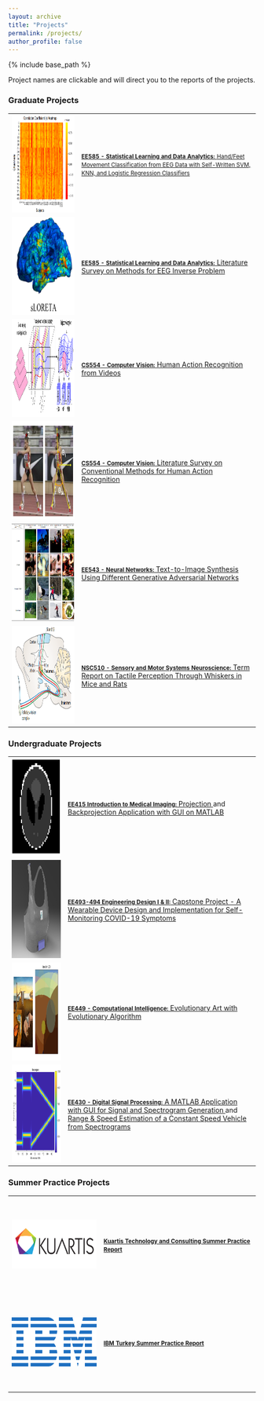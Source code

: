 ```yaml
---
layout: archive
title: "Projects"
permalink: /projects/
author_profile: false
---
```


{% include base_path %}

Project names are clickable and will direct you to the reports of the projects.

### Graduate Projects

<table style="border-collapse: collapse; border: none;">
  <tr style="border: none; height: 200px;">
    <td style="border: none;"><img src="/images/bciproject1.PNG" alt="bciimage" width="400" height="200" /></td>
    <td style="border: none;"><a href="https://drive.google.com/file/d/1GbJ6t4kjUUPGxwpz6bt24duGgz7nySNf/view?usp=sharing">
                            <b  style="font-size: 1.2vw;" >EE585 - Statistical Learning and Data Analytics:</b>
                            <font style="font-size: 1.2vw;" >Hand/Feet Movement Classification from EEG Data with Self-Written SVM, KNN, and Logistic Regression Classifiers</font>
          </a>
    </td>
  </tr>
  <tr style="border: none; height: 200px;">
    <td style="border: none;"><img src="/images/eeginverse.PNG" alt="eeginverse" width="400" height="200" /></td>
    <td style="border: none;"><a href="https://drive.google.com/file/d/1CwMKjDQjizqy6IbxsZP3pCtQgL-okhzo/view?usp=sharing">
                            <b style="font-size: 1.2vw;" >EE585 - Statistical Learning and Data Analytics:</b>
                            Literature Survey on Methods for EEG Inverse Problem
          </a>
    </td>
  </tr>
  <tr style="border: none; height: 200px;">
    <td style="border: none;"><img src="/images/csproject.PNG" alt="csproject" width="400" height="200" /></td>
    <td style="border: none;"><a href="https://drive.google.com/file/d/1XgNdm080pCL1UUFw4i_SEdUa06fJ_GJk/view?usp=sharing">
                            <strong style="font-size: 1.2vw;" >CS554 - Computer Vision:</strong>
                            Human Action Recognition from Videos
          </a>
    </td>
  </tr>
  <tr style="border: none; height: 200px;">
    <td style="border: none;"><img src="/images/cssurvey.PNG" alt="cssurvey" width="400" height="200" /></td>
    <td style="border: none;"><a href="https://drive.google.com/file/d/1xTK2ZnqKb_2hZYZrOimyGUpyyqAHzHFb/view?usp=sharing">
                            <strong style="font-size: 1.2vw;" >CS554 - Computer Vision:</strong>
                            Literature Survey on Conventional Methods for Human Action Recognition
          </a>
    </td>
  </tr>
  <tr style="border: none; height: 200px;">
    <td style="border: none;"><img src="/images/nnproject.PNG" alt="nnproject" width="400" height="200" /></td>
    <td style="border: none;"><a  href="https://drive.google.com/file/d/1IAkmm8Wp-loNNZyd-RX559r0wS0NX1rW/view?usp=sharing">
                            <strong style="font-size: 1.2vw;" >EE543 - Neural Networks:</strong>
                            Text-to-Image Synthesis Using Different Generative Adversarial Networks
          </a>
    </td>
  </tr>
  <tr style="border: none; height: 200px;">
    <td style="border: none;"><img src="/images/nscproject.png" alt="nscproject" width="400" height="200" /></td>
    <td style="border: none;"><a  href="https://drive.google.com/file/d/1FsCfm_XyTzORdLNXSDwoqg82KA7yLg6u/view?usp=sharing">
                            <strong style="font-size: 1.2vw;" >NSC510 - Sensory and Motor Systems Neuroscience:</strong>
                            Term Report on Tactile Perception Through Whiskers in Mice and Rats
          </a>
    </td>
  </tr>
</table>


### Undergraduate Projects

<table style="border-collapse: collapse; border: none;">  
  <tr style="border: none; height: 200px;">
    <td style="border: none;"><img src="/images/biomedical.PNG" alt="biomedical" width="400" height="200" /></td>
    <td style="border: none;"><a  href="https://drive.google.com/file/d/1zZw9mJlcWwXAHNbsglYQDZPPwCl4jWF1/view?usp=sharing">
                            <strong style="font-size: 1.2vw;" >EE415 Introduction to Medical Imaging:</strong>
                            Projection </a> and <a  href="https://drive.google.com/file/d/1PpDziJGxBM3XWKq8ggfBD5mOvhB7Ve_A/view?usp=sharing">Backprojection Application with GUI on MATLAB 
                            </a>
    </td>
  </tr>
  <tr style="border: none; height: 200px;">
    <td style="border: none;"><img src="/images/haico.jpg" alt="haico" width="400" height="200" /></td>
    <td style="border: none;"><a  href="https://drive.google.com/file/d/1os1_-0PSUu6K6IyUXrM_eT1Kvq6juv4_/view?usp=sharing">
                            <strong style="font-size: 1.2vw;" >EE493-494 Engineering Design I & II:</strong>
                            Capstone Project - A Wearable Device Design and Implementation for Self-Monitoring COVID-19 Symptoms
          </a>
    </td>
  </tr>
  <tr style="border: none; height: 200px;">
    <td style="border: none;"><img src="/images/geneticalproject.PNG" alt="geneticalgproject" width="400" height="200" /></td>
    <td style="border: none;"><a  href="https://drive.google.com/file/d/1KZIqXi9-TEyZmQfqGQq-pcOQd-bDdyFR/view?usp=sharing">
                            <strong style="font-size: 1.2vw;" >EE449 - Computational Intelligence:</strong>
                            Evolutionary Art with Evolutionary Algorithm
          </a>
    </td>
  </tr>
  <tr style="border: none; height: 200px;">
    <td style="border: none;"><img src="/images/dspproject.PNG" alt="dspproject" width="400" height="200" /></td>
    <td style="border: none;"><a  href="https://drive.google.com/file/d/14dNQj7o7FlK7YEriL9wskk7jca7ppd2d/view?usp=sharing">
                            <strong style="font-size: 1.2vw;" >EE430 - Digital Signal Processing:</strong>
                            A MATLAB Application with GUI for Signal and Spectrogram Generation </a> and <a  href="https://drive.google.com/file/d/1csjEQTfcl2JSxfit-xzGaEJsMy_vIejc/view?usp=sharing"> Range & Speed Estimation of a Constant Speed Vehicle from Spectrograms
          </a>
    </td>
  </tr>
</table>

                     
### Summer Practice Projects

<table style="border-collapse: collapse; border: none;">
  <tr style="border: none; height: 200px;">
    <td style="border: none;"><img src="/images/Kuartis-Logo.png" alt="kuartis"  width="200" height="100" /></td>
    <td style="border: none;"><a href="https://drive.google.com/file/d/1NWvfeSUxovY8GVkZL5vymHGTG90XKq60/view?usp=sharing"><strong style="font-size: 1.2vw;" >Kuartis Technology and Consulting Summer Practice Report</strong></a>
    </td>
  </tr>
  <tr style="border: none; height: 200px;">
    <td style="border: none;"><img src="/images/IBM_logo.png" alt="ibm"  width="200" height="100" /></td>
    <td style="border: none;"><a href="https://drive.google.com/file/d/1C20msipNOoDpAdaNP6KviT3Dl4PBdMXh/view?usp=sharing"><strong style="font-size: 1.2vw;" >IBM Turkey Summer Practice Report</strong></a>
    </td>
  </tr>
</table>

